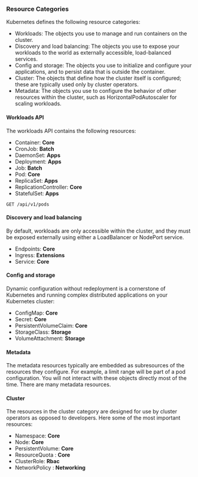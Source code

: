 ### Resource Categories
Kubernetes defines the following resource categories:

- Workloads: The objects you use to manage and run containers on the cluster.
- Discovery and load balancing: The objects you use to expose your workloads to the world as externally accessible, load-balanced services.
- Config and storage: The objects you use to initialize and configure your applications, and to persist data that is outside the container.
- Cluster: The objects that define how the cluster itself is configured; these are typically used only by cluster operators.
- Metadata: The objects you use to configure the behavior of other resources within the cluster, such as HorizontalPodAutoscaler for scaling workloads.

#### Workloads API
The workloads API contains the following resources:

- Container: **Core**
- CronJob: **Batch**
- DaemonSet: **Apps**
- Deployment: **Apps**
- Job: **Batch**
- Pod: **Core**
- ReplicaSet: **Apps**
- ReplicationController: **Core**
- StatefulSet: **Apps**

`GET /api/v1/pods `

#### Discovery and load balancing
By default, workloads are only accessible within the cluster, and they must be exposed externally using either a LoadBalancer or NodePort service.

- Endpoints: **Core**
- Ingress: **Extensions**
- Service: **Core**

#### Config and storage
Dynamic configuration without redeployment is a cornerstone of Kubernetes and running complex distributed applications on your Kubernetes cluster:

- ConfigMap: **Core**
- Secret: **Core**
- PersistentVolumeClaim: **Core**
- StorageClass: **Storage**
- VolumeAttachment: **Storage**


#### Metadata
The metadata resources typically are embedded as subresources of the resources they configure. 
For example, a limit range will be part of a pod configuration. You will not interact with these objects directly most of the time. There are many metadata resources. 


#### Cluster
The resources in the cluster category are designed for use by cluster operators as opposed to developers. 
Here some of the most important resources:

- Namespace: **Core**
- Node: **Core**
- PersistentVolume: **Core**
- ResourceQuota : **Core**
- ClusterRole: **Rbac**
- NetworkPolicy : **Networking**